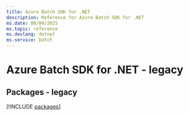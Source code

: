 ```yaml
---
title: Azure Batch SDK for .NET
description: Reference for Azure Batch SDK for .NET
ms.date: 08/04/2025
ms.topic: reference
ms.devlang: dotnet
ms.service: batch
---
```

# Azure Batch SDK for .NET - legacy
## Packages - legacy
[!INCLUDE [packages](batch-index.md)]